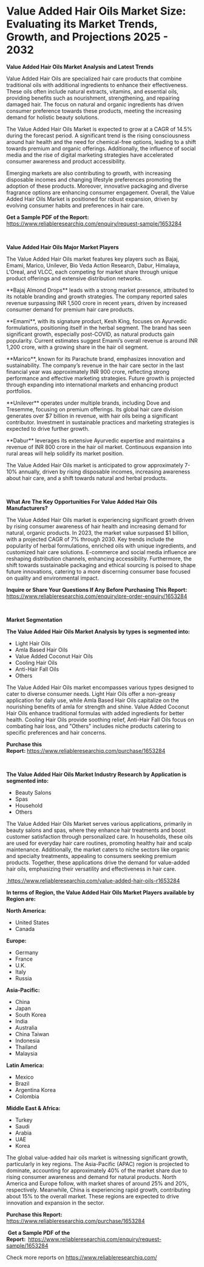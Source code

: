 <p><h1>Value Added Hair Oils Market Size: Evaluating its Market Trends, Growth, and Projections 2025 - 2032</h1></p><p><strong>Value Added Hair Oils Market Analysis and Latest Trends</strong></p>
<p><p>Value Added Hair Oils are specialized hair care products that combine traditional oils with additional ingredients to enhance their effectiveness. These oils often include natural extracts, vitamins, and essential oils, providing benefits such as nourishment, strengthening, and repairing damaged hair. The focus on natural and organic ingredients has driven consumer preference towards these products, meeting the increasing demand for holistic beauty solutions.</p><p>The Value Added Hair Oils Market is expected to grow at a CAGR of 14.5% during the forecast period. A significant trend is the rising consciousness around hair health and the need for chemical-free options, leading to a shift towards premium and organic offerings. Additionally, the influence of social media and the rise of digital marketing strategies have accelerated consumer awareness and product accessibility. </p><p>Emerging markets are also contributing to growth, with increasing disposable incomes and changing lifestyle preferences promoting the adoption of these products. Moreover, innovative packaging and diverse fragrance options are enhancing consumer engagement. Overall, the Value Added Hair Oils Market is positioned for robust expansion, driven by evolving consumer habits and preferences in hair care.</p></p>
<p><strong>Get a Sample PDF of the Report:&nbsp;</strong> <a href="https://www.reliableresearchiq.com/enquiry/request-sample/1653284?utm_campaign=3083&utm_medium=2&utm_source=Github&utm_content=ia&utm_term=07032025&utm_id=value-added-hair-oils">https://www.reliableresearchiq.com/enquiry/request-sample/1653284</a></p>
<p>&nbsp;</p>
<p><strong>Value Added Hair Oils Major Market Players</strong></p>
<p><p>The Value Added Hair Oils market features key players such as Bajaj, Emami, Marico, Unilever, Bio Veda Action Research, Dabur, Himalaya, L'Oreal, and VLCC, each competing for market share through unique product offerings and extensive distribution networks.</p><p>**Bajaj Almond Drops** leads with a strong market presence, attributed to its notable branding and growth strategies. The company reported sales revenue surpassing INR 1,500 crore in recent years, driven by increased consumer demand for premium hair care products.</p><p>**Emami**, with its signature product, Kesh King, focuses on Ayurvedic formulations, positioning itself in the herbal segment. The brand has seen significant growth, especially post-COVID, as natural products gain popularity. Current estimates suggest Emami’s overall revenue is around INR 1,200 crore, with a growing share in the hair oil segment.</p><p>**Marico**, known for its Parachute brand, emphasizes innovation and sustainability. The company’s revenue in the hair care sector in the last financial year was approximately INR 900 crore, reflecting strong performance and effective marketing strategies. Future growth is projected through expanding into international markets and enhancing product portfolios.</p><p>**Unilever** operates under multiple brands, including Dove and Tresemme, focusing on premium offerings. Its global hair care division generates over $7 billion in revenue, with hair oils being a significant contributor. Investment in sustainable practices and marketing strategies is expected to drive further growth.</p><p>**Dabur** leverages its extensive Ayurvedic expertise and maintains a revenue of INR 800 crore in the hair oil market. Continuous expansion into rural areas will help solidify its market position.</p><p>The Value Added Hair Oils market is anticipated to grow approximately 7-10% annually, driven by rising disposable incomes, increasing awareness about hair care, and a shift towards natural and herbal products.</p></p>
<p>&nbsp;</p>
<p><strong>What Are The Key Opportunities For Value Added Hair Oils Manufacturers?</strong></p>
<p><p>The Value Added Hair Oils market is experiencing significant growth driven by rising consumer awareness of hair health and increasing demand for natural, organic products. In 2023, the market value surpassed $1 billion, with a projected CAGR of 7% through 2030. Key trends include the popularity of herbal formulations, enriched oils with unique ingredients, and customized hair care solutions. E-commerce and social media influence are reshaping distribution channels, enhancing accessibility. Furthermore, the shift towards sustainable packaging and ethical sourcing is poised to shape future innovations, catering to a more discerning consumer base focused on quality and environmental impact.</p></p>
<p><strong>Inquire or Share Your Questions If Any Before Purchasing This Report:</strong> <a href="https://www.reliableresearchiq.com/enquiry/pre-order-enquiry/1653284?utm_campaign=3083&utm_medium=2&utm_source=Github&utm_content=ia&utm_term=07032025&utm_id=value-added-hair-oils">https://www.reliableresearchiq.com/enquiry/pre-order-enquiry/1653284</a></p>
<p>&nbsp;</p>
<p><strong>Market Segmentation</strong></p>
<p><strong>The Value Added Hair Oils Market Analysis by types is segmented into:</strong></p>
<p><ul><li>Light Hair Oils</li><li>Amla Based Hair Oils</li><li>Value Added Coconut Hair Oils</li><li>Cooling Hair Oils</li><li>Anti-Hair Fall Oils</li><li>Others</li></ul></p>
<p><p>The Value Added Hair Oils market encompasses various types designed to cater to diverse consumer needs. Light Hair Oils offer a non-greasy application for daily use, while Amla Based Hair Oils capitalize on the nourishing benefits of amla for strength and shine. Value Added Coconut Hair Oils enhance traditional formulas with added ingredients for better health. Cooling Hair Oils provide soothing relief, Anti-Hair Fall Oils focus on combating hair loss, and "Others" includes niche products catering to specific preferences and hair concerns.</p></p>
<p><strong>Purchase this Report:&nbsp;</strong><a href="https://www.reliableresearchiq.com/purchase/1653284?utm_campaign=3083&utm_medium=2&utm_source=Github&utm_content=ia&utm_term=07032025&utm_id=value-added-hair-oils">https://www.reliableresearchiq.com/purchase/1653284</a></p>
<p>&nbsp;</p>
<p><strong>The Value Added Hair Oils Market Industry Research by Application is segmented into:</strong></p>
<p><ul><li>Beauty Salons</li><li>Spas</li><li>Household</li><li>Others</li></ul></p>
<p><p>The Value Added Hair Oils Market serves various applications, primarily in beauty salons and spas, where they enhance hair treatments and boost customer satisfaction through personalized care. In households, these oils are used for everyday hair care routines, promoting healthy hair and scalp maintenance. Additionally, the market caters to niche sectors like organic and specialty treatments, appealing to consumers seeking premium products. Together, these applications drive the demand for value-added hair oils, emphasizing their versatility and effectiveness in hair care.</p></p>
<p><a href="https://www.reliableresearchiq.com/value-added-hair-oils-r1653284?utm_campaign=3083&utm_medium=2&utm_source=Github&utm_content=ia&utm_term=07032025&utm_id=value-added-hair-oils">&nbsp;https://www.reliableresearchiq.com/value-added-hair-oils-r1653284</a></p>
<p><strong>In terms of Region, the Value Added Hair Oils Market Players available by Region are:</strong></p>
<p>
    <p> <strong> North America: </strong>
        <ul>
            <li>United States</li>
            <li>Canada</li>
        </ul>
        </p> 
    <p> <strong> Europe: </strong>
        <ul>
            <li>Germany</li>
            <li>France</li>
            <li>U.K.</li>
            <li>Italy</li>
            <li>Russia</li>
        </ul>
        </p> 
    <p> <strong> Asia-Pacific: </strong>
        <ul>
            <li>China</li>
            <li>Japan</li>
            <li>South Korea</li>
            <li>India</li>
            <li>Australia</li>
            <li>China Taiwan</li>
            <li>Indonesia</li>
            <li>Thailand</li>
            <li>Malaysia</li>
        </ul>
        </p> 
    <p> <strong> Latin America: </strong>
        <ul>
            <li>Mexico</li>
            <li>Brazil</li>
            <li>Argentina Korea</li>
            <li>Colombia</li>
        </ul>
        </p> 
    <p> <strong> Middle East & Africa: </strong>
        <ul>
            <li>Turkey</li>
            <li>Saudi</li>
            <li>Arabia</li>
            <li>UAE</li>
            <li>Korea</li>
        </ul>
    </p>
    </p>
<p><p>The global value-added hair oils market is witnessing significant growth, particularly in key regions. The Asia-Pacific (APAC) region is projected to dominate, accounting for approximately 40% of the market share due to rising consumer awareness and demand for natural products. North America and Europe follow, with market shares of around 25% and 20%, respectively. Meanwhile, China is experiencing rapid growth, contributing about 15% to the overall market. These regions are expected to drive innovation and expansion in the sector.</p></p>
<p><strong>Purchase this Report: </strong><a href="https://www.reliableresearchiq.com/purchase/1653284?utm_campaign=3083&utm_medium=2&utm_source=Github&utm_content=ia&utm_term=07032025&utm_id=value-added-hair-oils">https://www.reliableresearchiq.com/purchase/1653284</a></p>
<p>&nbsp;<strong>Get a Sample PDF of the Report:&nbsp;&nbsp;</strong><a href="https://www.reliableresearchiq.com/enquiry/request-sample/1653284?utm_campaign=3083&utm_medium=2&utm_source=Github&utm_content=ia&utm_term=07032025&utm_id=value-added-hair-oils">https://www.reliableresearchiq.com/enquiry/request-sample/1653284</a></p>
<p><strong></strong></p>
<p>Check more reports on <a href="https://www.reliableresearchiq.com/?utm_campaign=3083&utm_medium=2&utm_source=Github&utm_content=ia&utm_term=07032025&utm_id=value-added-hair-oils">https://www.reliableresearchiq.com/</a></p>